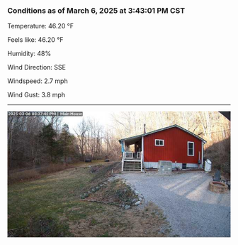 ### Conditions as of March 6, 2025 at 3:43:01 PM CST 

Temperature: 46.20 &deg;F

Feels like: 46.20 &deg;F

Humidity: 48%

Wind Direction: SSE

Windspeed: 2.7 mph

Wind Gust: 3.8 mph

---

<img src="./images/latest.jpeg"/>


